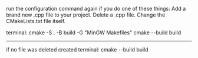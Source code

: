 run the configuration command again if you do one of these things:
    Add a brand new .cpp file to your project.
    Delete a .cpp file.
    Change the CMakeLists.txt file itself.
    
terminal:
    cmake -S . -B build -G "MinGW Makefiles"
    cmake --build build

-----
if no file was deleted created 
terminal:
    cmake --build build